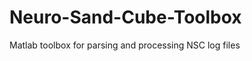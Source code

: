 Neuro-Sand-Cube-Toolbox
=======================

Matlab toolbox for parsing and processing NSC log files